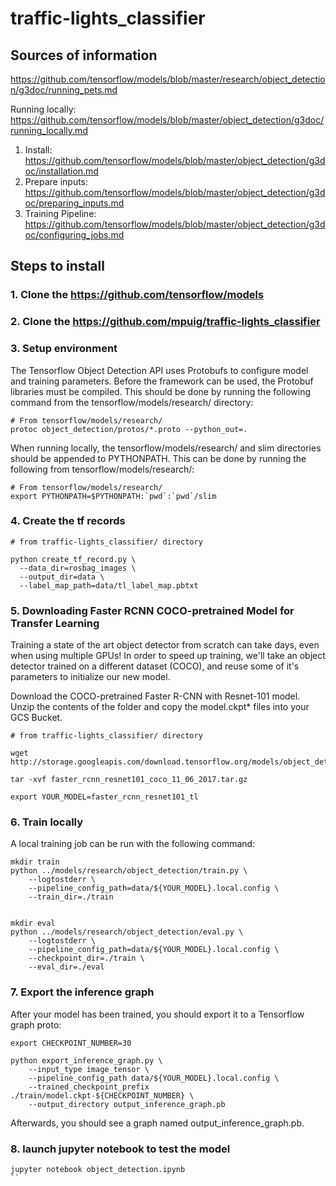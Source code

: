 # traffic-lights_classifier


## Sources of information
https://github.com/tensorflow/models/blob/master/research/object_detection/g3doc/running_pets.md

Running locally: https://github.com/tensorflow/models/blob/master/object_detection/g3doc/running_locally.md
 1. Install: https://github.com/tensorflow/models/blob/master/object_detection/g3doc/installation.md
 2. Prepare inputs: https://github.com/tensorflow/models/blob/master/object_detection/g3doc/preparing_inputs.md
 3. Training Pipeline: https://github.com/tensorflow/models/blob/master/object_detection/g3doc/configuring_jobs.md


## Steps to install

### 1. Clone the https://github.com/tensorflow/models

### 2. Clone the https://github.com/mpuig/traffic-lights_classifier

### 3. Setup environment

The Tensorflow Object Detection API uses Protobufs to configure model and training parameters. Before the framework can be used, the Protobuf libraries must be compiled. This should be done by running the following command from the tensorflow/models/research/ directory:
```
# From tensorflow/models/research/
protoc object_detection/protos/*.proto --python_out=.

```

When running locally, the tensorflow/models/research/ and slim directories should be appended to PYTHONPATH. This can be done by running the following from tensorflow/models/research/:

```
# From tensorflow/models/research/
export PYTHONPATH=$PYTHONPATH:`pwd`:`pwd`/slim
```

### 4. Create the tf records

```
# from traffic-lights_classifier/ directory

python create_tf_record.py \
  --data_dir=rosbag_images \
  --output_dir=data \
  --label_map_path=data/tl_label_map.pbtxt
```

### 5. Downloading Faster RCNN COCO-pretrained Model for Transfer Learning

Training a state of the art object detector from scratch can take days, even when using multiple GPUs! In order to speed up training, we'll take an object detector trained on a different dataset (COCO), and reuse some of it's parameters to initialize our new model.

Download the COCO-pretrained Faster R-CNN with Resnet-101 model. Unzip the contents of the folder and copy the model.ckpt* files into your GCS Bucket.

```
# from traffic-lights_classifier/ directory

wget http://storage.googleapis.com/download.tensorflow.org/models/object_detection/faster_rcnn_resnet101_coco_11_06_2017.tar.gz

tar -xvf faster_rcnn_resnet101_coco_11_06_2017.tar.gz

export YOUR_MODEL=faster_rcnn_resnet101_tl
```

### 6. Train locally

A local training job can be run with the following command:

```
mkdir train
python ../models/research/object_detection/train.py \
    --logtostderr \
    --pipeline_config_path=data/${YOUR_MODEL}.local.config \
    --train_dir=./train


mkdir eval
python ../models/research/object_detection/eval.py \
    --logtostderr \
    --pipeline_config_path=data/${YOUR_MODEL}.local.config \
    --checkpoint_dir=./train \
    --eval_dir=./eval

```


### 7. Export the inference graph

After your model has been trained, you should export it to a Tensorflow graph proto:

```
export CHECKPOINT_NUMBER=30

python export_inference_graph.py \
    --input_type image_tensor \
    --pipeline_config_path data/${YOUR_MODEL}.local.config \
    --trained_checkpoint_prefix ./train/model.ckpt-${CHECKPOINT_NUMBER} \
    --output_directory output_inference_graph.pb
```
Afterwards, you should see a graph named output_inference_graph.pb.

### 8. launch jupyter notebook to test the model
```
jupyter notebook object_detection.ipynb
``